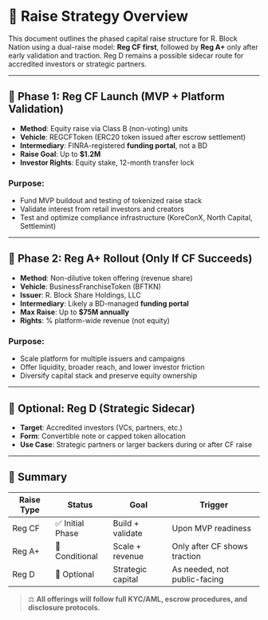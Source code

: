 # 🚀 Raise Strategy Overview

This document outlines the phased capital raise structure for R. Block Nation using a dual-raise model: **Reg CF first**, followed by **Reg A+** only after early validation and traction. Reg D remains a possible sidecar route for accredited investors or strategic partners.

---

## 🧩 Phase 1: Reg CF Launch (MVP + Platform Validation)

- **Method**: Equity raise via Class B (non-voting) units
- **Vehicle**: REGCFToken (ERC20 token issued after escrow settlement)
- **Intermediary**: FINRA-registered **funding portal**, not a BD
- **Raise Goal**: Up to **$1.2M**
- **Investor Rights**: Equity stake, 12-month transfer lock

### Purpose:
- Fund MVP buildout and testing of tokenized raise stack
- Validate interest from retail investors and creators
- Test and optimize compliance infrastructure (KoreConX, North Capital, Settlemint)

---

## 🧩 Phase 2: Reg A+ Rollout (Only If CF Succeeds)

- **Method**: Non-dilutive token offering (revenue share)
- **Vehicle**: BusinessFranchiseToken (BFTKN)
- **Issuer**: R. Block Share Holdings, LLC
- **Intermediary**: Likely a BD-managed **funding portal**
- **Max Raise**: Up to **$75M annually**
- **Rights**: % platform-wide revenue (not equity)

### Purpose:
- Scale platform for multiple issuers and campaigns
- Offer liquidity, broader reach, and lower investor friction
- Diversify capital stack and preserve equity ownership

---

## 🧩 Optional: Reg D (Strategic Sidecar)

- **Target**: Accredited investors (VCs, partners, etc.)
- **Form**: Convertible note or capped token allocation
- **Use Case**: Strategic partners or larger backers during or after CF raise

---

## 🧠 Summary

| Raise Type | Status       | Goal            | Trigger                          |
|------------|--------------|------------------|----------------------------------|
| Reg CF     | ✅ Initial Phase | Build + validate | Upon MVP readiness              |
| Reg A+     | 🚧 Conditional | Scale + revenue  | Only after CF shows traction    |
| Reg D      | 🔁 Optional    | Strategic capital | As needed, not public-facing    |

> ⚖️ **All offerings will follow full KYC/AML, escrow procedures, and disclosure protocols.**

